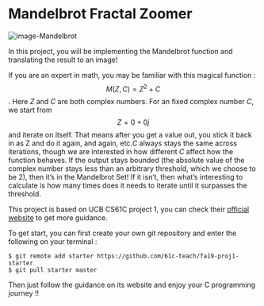 # Mandelbrot Fractal Zoomer
![image-Mandelbrot](https://upload.wikimedia.org/wikipedia/commons/thumb/a/a4/Mandelbrot_sequence_new.gif/220px-Mandelbrot_sequence_new.gif)

In this project, you will be implementing the Mandelbrot function and translating the result to an image!

If you are an expert in math, you may be familiar with this magical function : $$M(Z, C) = Z^2 + C$$ .  Here $Z$ and $C$ are both complex numbers. For an fixed complex number $C$, we start from $$Z= 0 + 0j$$ and iterate on itself. That means after you get a value out, you stick it back in as Z and do it again, and again, etc.$C$ always stays the same across iterations, though we are interested in how different $C$ affect how the function behaves. If the output stays bounded (the absolute value of the complex number stays less than an arbitrary threshold, which we choose to be 2), then it’s in the Mandelbrot Set! If it isn’t, then what’s interesting to calculate is how many times does it needs to iterate until it surpasses the threshold.

This project is based on UCB CS61C project 1, you can check their [official website](https://cs61c.org/fa19/projects/proj1/) to get more guidance.

To get start, you can first create your own git repository and enter the following on your terminal :

```shell
$ git remote add starter https://github.com/61c-teach/fa19-proj1-starter
$ git pull starter master
```

Then just follow the guidance on its website and enjoy your C programming journey !!
